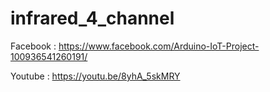 # infrared_4_channel


Facebook : https://www.facebook.com/Arduino-IoT-Project-100936541260191/

Youtube : https://youtu.be/8yhA_5skMRY
